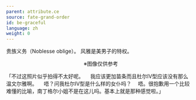 ```yaml
---
parent: attribute.ce
source: fate-grand-order
id: be-graceful
language: zh
weight: 0
---
```


贵族义务（Noblesse oblige）。
风雅是美男子的特权。

　　　　　　　　　　　　　　　※图像仅供参考

「不过这照片似乎拍得不太好呢。
　我应该更加苗条而且杜尔Ⅳ型应该没有那么温文尔雅啊。
　唔？问我杜尔Ⅳ型是什么样的女仆吗？
　唔。很抱歉用一个比较难懂的比喻，南丁格尔小姐不是在这儿吗。基本上就是那种感觉啦。」
